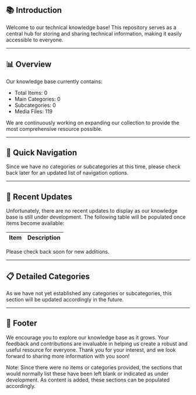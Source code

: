 ## 📚 Introduction
Welcome to our technical knowledge base! This repository serves as a central hub for storing and sharing technical information, making it easily accessible to everyone.

---
## 📊 Overview
Our knowledge base currently contains:
* Total Items: 0
* Main Categories: 0
* Subcategories: 0
* Media Files: 119

We are continuously working on expanding our collection to provide the most comprehensive resource possible.

---
## 🧭 Quick Navigation
Since we have no categories or subcategories at this time, please check back later for an updated list of navigation options.
<a name="categories"></a>

---
## 🔔 Recent Updates
Unfortunately, there are no recent updates to display as our knowledge base is still under development. The following table will be populated once items become available:

| **Item** | **Description** |
| --- | --- |

Please check back soon for new additions.

---
## 📋 Detailed Categories
As we have not yet established any categories or subcategories, this section will be updated accordingly in the future.
<a name="detailed-categories"></a>

---
## 🌟 Footer
We encourage you to explore our knowledge base as it grows. Your feedback and contributions are invaluable in helping us create a robust and useful resource for everyone. Thank you for your interest, and we look forward to sharing more information with you soon! 

Note: Since there were no items or categories provided, the sections that would normally list these have been left blank or indicated as under development. As content is added, these sections can be populated accordingly.